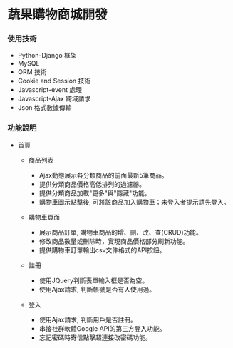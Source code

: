 # 蔬果購物商城開發

### 使用技術
  * Python-Django 框架
  * MySQL
  * ORM 技術 
  * Cookie and Session 技術
  * Javascript-event 處理
  * Javascript-Ajax 跨域請求
  * Json 格式數據傳輸

### 功能說明

* 首頁
  * 商品列表
  	* Ajax動態展示各分類商品的前面最新5筆商品。
  	* 提供分類商品價格高低排列的過濾器。
  	* 提供分類商品加載"更多"與"隱藏"功能。
  	* 購物車圖示點擊後, 可將該商品加入購物車；未登入者提示請先登入。
  * 購物車頁面
  	* 展示商品訂單, 購物車商品的增、刪、改、查(CRUD)功能。
  	* 修改商品數量或刪除時，實現商品價格部分刷新功能。 
  	* 提供購物車訂單輸出csv文件格式的API按鈕。

  * 註冊
    * 使用JQuery判斷表單輸入框是否為空。
  	* 使用Ajax請求, 判斷帳號是否有人使用過。
  * 登入
    * 使用Ajax請求, 判斷用戶是否註冊。
    * 串接社群軟體Google API的第三方登入功能。
    * 忘記密碼時寄信點擊超連接改密碼功能。




